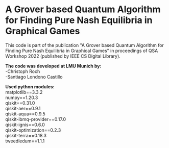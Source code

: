 # A Grover based Quantum Algorithm for Finding Pure Nash Equilibria in Graphical Games

This code is part of the publication "A Grover based Quantum Algorithm for Finding Pure Nash Equilibria in Graphical Games" in proceedings of QSA Workshop 2022 (published by IEEE CS Digital Library).

**The code was developed at LMU Munich by:**<br />
-Christoph Roch<br />
-Santiago Londono Castillo<br />

**Used python modules:**<br />
matplotlib==3.3.2<br />
numpy==1.20.3<br />
qiskit==0.31.0<br />
qiskit-aer==0.9.1<br />
qiskit-aqua==0.9.5<br />
qiskit-ibmq-provider==0.17.0<br />
qiskit-ignis==0.6.0<br />
qiskit-optimization==0.2.3<br />
qiskit-terra==0.18.3<br />
tweedledum==1.1.1<br />
